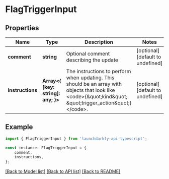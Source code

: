 # FlagTriggerInput


## Properties

Name | Type | Description | Notes
------------ | ------------- | ------------- | -------------
**comment** | **string** | Optional comment describing the update | [optional] [default to undefined]
**instructions** | **Array&lt;{ [key: string]: any; }&gt;** | The instructions to perform when updating. This should be an array with objects that look like &lt;code&gt;{\&quot;kind\&quot;: \&quot;trigger_action\&quot;}&lt;/code&gt;. | [optional] [default to undefined]

## Example

```typescript
import { FlagTriggerInput } from 'launchdarkly-api-typescript';

const instance: FlagTriggerInput = {
    comment,
    instructions,
};
```

[[Back to Model list]](../README.md#documentation-for-models) [[Back to API list]](../README.md#documentation-for-api-endpoints) [[Back to README]](../README.md)
